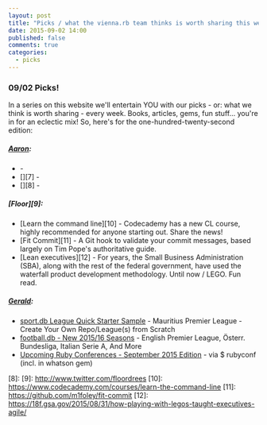 ```yaml
---
layout: post
title: "Picks / what the vienna.rb team thinks is worth sharing this week"
date: 2015-09-02 14:00
published: false
comments: true
categories:
  - picks
---
```


### 09/02 Picks!

In a series on this website we'll entertain YOU with our picks - or: what we think is worth sharing - every week.
Books, articles, gems, fun stuff... you're in for an eclectic mix! So, here's for the one-hundred-twenty-second edition:

##### [Aaron][5]:
- [][6] -
- [][7] -
- [][8] -


##### [Floor][9]:
- [Learn the command line][10] - Codecademy has a new CL course, highly recommended for anyone starting out. Share the news!
- [Fit Commit][11] - A Git hook to validate your commit messages, based largely on Tim Pope's authoritative guide.
- [Lean executives][12] - For years, the Small Business Administration (SBA), along with the rest of the federal government, have used the waterfall product development methodology. Until now / LEGO. Fun read.

##### [Gerald](https://twitter.com/viennahtml):
- [sport.db League Quick Starter Sample](https://github.com/sportkit/mu-mauritius) - Mauritius Premier League - Create Your Own Repo/League(s) from Scratch
- [football.db - New 2015/16 Seasons](http://openfootball.github.io/2015/08/25/new-season-english-premier-league.html) -  English Premier League, Österr. Bundesliga, Italian Serie A, And More
- [Upcoming Ruby Conferences - September 2015 Edition](https://www.reddit.com/r/ruby/comments/3j70do/upcoming_ruby_conferences_september_2015_edition/) - via $ rubyconf (incl. in whatson gem)


[5]: http://www.twitter.com/mraaroncruz
[6]:
[7]:
[8]:
[9]: http://www.twitter.com/floordrees
[10]: https://www.codecademy.com/courses/learn-the-command-line
[11]: https://github.com/m1foley/fit-commit
[12]: https://18f.gsa.gov/2015/08/31/how-playing-with-legos-taught-executives-agile/
